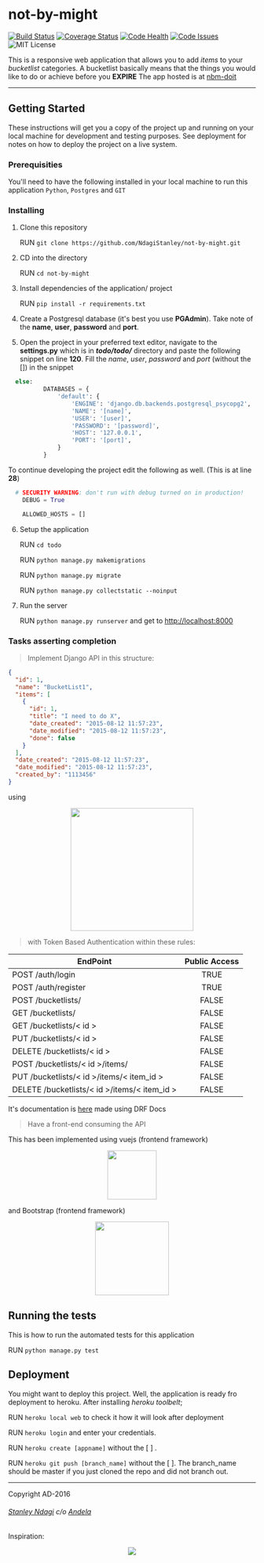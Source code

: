 # not-by-might

[![Build Status](https://semaphoreci.com/api/v1/stanmd/not-by-might/branches/feature-review/badge.svg)](https://semaphoreci.com/stanmd/not-by-might)
[![Coverage Status](https://coveralls.io/repos/github/NdagiStanley/not-by-might/badge.svg?branch=feature-review)](https://coveralls.io/github/NdagiStanley/not-by-might?branch=feature-review)
[![Code Health](https://landscape.io/github/NdagiStanley/not-by-might/feature-review/landscape.svg?style=flat)](https://landscape.io/github/NdagiStanley/not-by-might/feature-review)
[![Code Issues](https://www.quantifiedcode.com/api/v1/project/b4fcf46ab7d1438b86f77d14ae709f3c/badge.svg)](https://www.quantifiedcode.com/app/project/b4fcf46ab7d1438b86f77d14ae709f3c)
![MIT License](https://img.shields.io/github/license/mashape/apistatus.svg)

This is a responsive web application that allows you to add *items* to your *bucketlist* categories.
A bucketlist basically means that the things you would like to do or achieve before you **EXPIRE**
The app hosted is at [nbm-doit](http://nbm-doit.herokuapp.com)

----

## Getting Started

These instructions will get you a copy of the project up and running on your local machine for development and testing purposes. See deployment for notes on how to deploy the project on a live system.

### Prerequisities

You'll need to have the following installed in your local machine to run this application
```Python```, ```Postgres``` and ```GIT```

### Installing

1. Clone this repository

    RUN ```git clone https://github.com/NdagiStanley/not-by-might.git```

2. CD into the directory

    RUN ```cd not-by-might```

3. Install dependencies of the application/ project

    RUN ```pip install -r requirements.txt```

4. Create a Postgresql database (it's best you use **PGAdmin**). Take note of the **name**, **user**, **password** and **port**.

5. Open the project in your preferred text editor, navigate to the **settings.py** which is in **_todo/todo/_** directory and paste the following snippet on line **120**. Fill the _name_, _user_, _password_ and _port_ (without the []) in the snippet

  ```python
    else:
            DATABASES = {
                'default': {
                    'ENGINE': 'django.db.backends.postgresql_psycopg2',
                    'NAME': '[name]',
                    'USER': '[user]',
                    'PASSWORD': '[password]',
                    'HOST': '127.0.0.1',
                    'PORT': '[port]',
                }
            }

  ```
  To continue developing the project edit the following as well. (This is at line **28**)

  ```python
    # SECURITY WARNING: don't run with debug turned on in production!
      DEBUG = True

      ALLOWED_HOSTS = []
  ```

6. Setup the application

    RUN ```cd todo ```

    RUN ```python manage.py makemigrations```

    RUN ```python manage.py migrate```

    RUN ```python manage.py collectstatic --noinput```

7. Run the server

    RUN ```python manage.py runserver``` and get to [http://localhost:8000](http://localhost:8000)

### Tasks asserting completion

> Implement Django API in this structure:

```json
{
  "id": 1,
  "name": "BucketList1",
  "items": [
    {
      "id": 1,
      "title": "I need to do X",
      "date_created": "2015-08-12 11:57:23",
      "date_modified": "2015-08-12 11:57:23",
      "done": false
    }
  ],
  "date_created": "2015-08-12 11:57:23",
  "date_modified": "2015-08-12 11:57:23",
  "created_by": "1113456"
}
```

using

<div align="center"><img width="250" src="https://cms-assets.tutsplus.com/uploads/users/45/posts/19786/preview_image/django-rest-framework-wide-retina-preview.gif"></div>

> with Token Based Authentication within these rules:

| EndPoint      |   Public Access   |
| ---- |:----: |
| POST /auth/login  |  TRUE     |
| POST /auth/register   |  TRUE     |
| POST /bucketlists/    |  FALSE    |
| GET /bucketlists/     |  FALSE    |
| GET /bucketlists/< id >   |   FALSE   |
| PUT /bucketlists/< id >   |   FALSE   |
| DELETE /bucketlists/< id >    |   FALSE   |
| POST /bucketlists/< id >/items/   |   FALSE   |
| PUT /bucketlists/< id >/items/< item_id >     |   FALSE   |
| DELETE /bucketlists/< id >/items/< item_id >      |   FALSE   |

It's documentation is [here](https://nbm-doit.herokuapp.com/api/v1/docs/) made using DRF Docs

> Have a front-end consuming the API

This has been implemented using vuejs (frontend framework)
<div align="center"><a href="http://vuejs.org" target="_blank"><img width="100"src="http://vuejs.org/images/logo.png"></a></div>

and Bootstrap (frontend framework)

<div align="center"><img width="150"src="http://cwfan.cc/wp-content/uploads/2015/11/bootstrap-logo.png">
</div>


## Running the tests

This is how to run the automated tests for this application

RUN ```python manage.py test```

## Deployment

You might want to deploy this project. Well, the application is ready fro deployment to heroku. After installing _heroku toolbelt_;

RUN ```heroku local web``` to check it how it will look after deployment

RUN ```heroku login``` and enter your credentials.

RUN ```heroku create [appname]``` without the [ ] .

RUN ```heroku git push [branch_name]``` without the [ ]. The branch_name should be master if you just cloned the repo and did not branch out.

----

Copyright AD-2016
###### [Stanley Ndagi](http://techkenyans.org/jamii/stanmd) c/o [Andela](http://andela.com)

Inspiration:
<div align="center">
<img src="https://scontent.xx.fbcdn.net/t31.0-8/13055734_10201410751228121_1746141436641529211_o.jpg">
</div>
